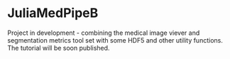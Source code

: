 # JuliaMedPipeB

Project in development - combining the medical image viever and segmentation metrics tool set with some HDF5 and other utility functions. The tutorial will be soon published.
